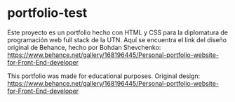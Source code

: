 # portfolio-test

Este proyecto es un portfolio hecho con HTML y CSS para la diplomatura de programación web full stack de la UTN. 
Aquí se encuentra el link del diseño original de Behance, hecho por Bohdan Shevchenko: https://www.behance.net/gallery/168196445/Personal-portfolio-website-for-Front-End-developer

This portfolio was made for educational purposes.
Original design: https://www.behance.net/gallery/168196445/Personal-portfolio-website-for-Front-End-developer
